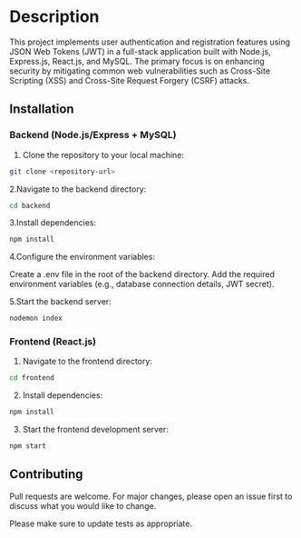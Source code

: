 # Description
This project implements user authentication and registration
features using JSON Web Tokens (JWT) in a full-stack application 
built with Node.js, Express.js, React.js, and MySQL. 
The primary focus is on enhancing security by 
mitigating common web vulnerabilities such as Cross-Site Scripting (XSS) 
and Cross-Site Request Forgery (CSRF) attacks.

## Installation

### Backend (Node.js/Express + MySQL)

1. Clone the repository to your local machine:

```bash
git clone <repository-url>
```    

2.Navigate to the backend directory:

```bash
cd backend
```

3.Install dependencies:

```bash
npm install
```

4.Configure the environment variables:

Create a .env file in the root of the backend directory.
Add the required environment variables (e.g., database connection details, JWT secret).

5.Start the backend server:

```bash
nodemon index
```

### Frontend (React.js)
1. Navigate to the frontend directory:

```bash
cd frontend
```

2. Install dependencies:

```bash
npm install
```

3. Start the frontend development server:

```bash
npm start
```


## Contributing

Pull requests are welcome. For major changes, please open an issue first
to discuss what you would like to change.

Please make sure to update tests as appropriate.
